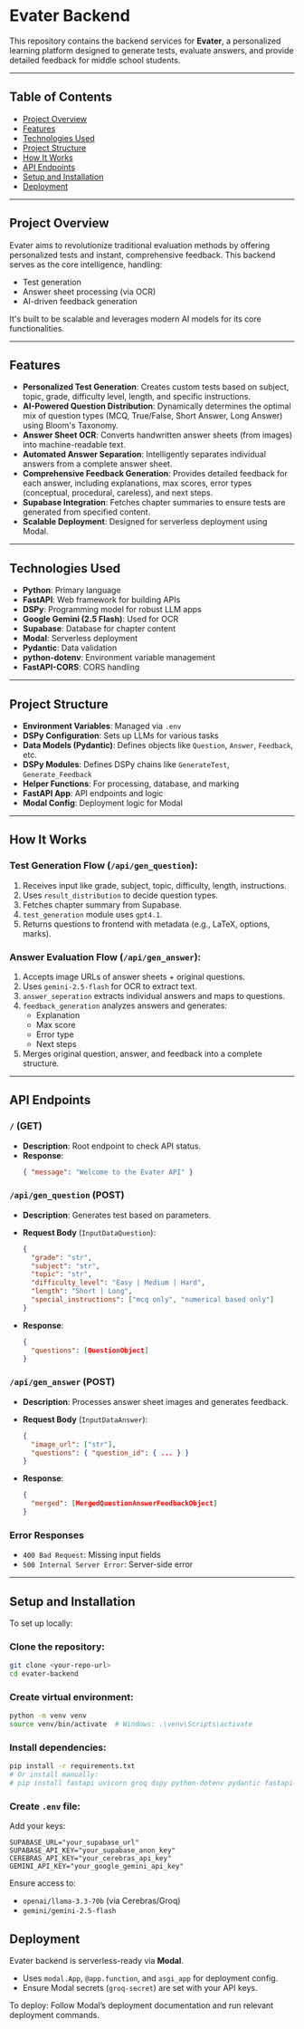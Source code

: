 # Evater Backend

This repository contains the backend services for **Evater**, a personalized learning platform designed to generate tests, evaluate answers, and provide detailed feedback for middle school students.

---

## Table of Contents
- [Project Overview](#project-overview)
- [Features](#features)
- [Technologies Used](#technologies-used)
- [Project Structure](#project-structure)
- [How It Works](#how-it-works)
- [API Endpoints](#api-endpoints)
- [Setup and Installation](#setup-and-installation)
- [Deployment](#deployment)

---

## Project Overview

Evater aims to revolutionize traditional evaluation methods by offering personalized tests and instant, comprehensive feedback. This backend serves as the core intelligence, handling:

- Test generation  
- Answer sheet processing (via OCR)  
- AI-driven feedback generation  

It's built to be scalable and leverages modern AI models for its core functionalities.

---

## Features

- **Personalized Test Generation**: Creates custom tests based on subject, topic, grade, difficulty level, length, and specific instructions.
- **AI-Powered Question Distribution**: Dynamically determines the optimal mix of question types (MCQ, True/False, Short Answer, Long Answer) using Bloom's Taxonomy.
- **Answer Sheet OCR**: Converts handwritten answer sheets (from images) into machine-readable text.
- **Automated Answer Separation**: Intelligently separates individual answers from a complete answer sheet.
- **Comprehensive Feedback Generation**: Provides detailed feedback for each answer, including explanations, max scores, error types (conceptual, procedural, careless), and next steps.
- **Supabase Integration**: Fetches chapter summaries to ensure tests are generated from specified content.
- **Scalable Deployment**: Designed for serverless deployment using Modal.

---

## Technologies Used

- **Python**: Primary language
- **FastAPI**: Web framework for building APIs
- **DSPy**: Programming model for robust LLM apps
- **Google Gemini (2.5 Flash)**: Used for OCR
- **Supabase**: Database for chapter content
- **Modal**: Serverless deployment
- **Pydantic**: Data validation
- **python-dotenv**: Environment variable management
- **FastAPI-CORS**: CORS handling

---

## Project Structure

- **Environment Variables**: Managed via `.env`  
- **DSPy Configuration**: Sets up LLMs for various tasks  
- **Data Models (Pydantic)**: Defines objects like `Question`, `Answer`, `Feedback`, etc.  
- **DSPy Modules**: Defines DSPy chains like `GenerateTest`, `Generate_Feedback`  
- **Helper Functions**: For processing, database, and marking  
- **FastAPI App**: API endpoints and logic  
- **Modal Config**: Deployment logic for Modal

---

## How It Works

### **Test Generation Flow** (`/api/gen_question`):
1. Receives input like grade, subject, topic, difficulty, length, instructions.
2. Uses `result_distribution` to decide question types.
3. Fetches chapter summary from Supabase.
4. `test_generation` module uses `gpt4.1`.
5. Returns questions to frontend with metadata (e.g., LaTeX, options, marks).

### **Answer Evaluation Flow** (`/api/gen_answer`):
1. Accepts image URLs of answer sheets + original questions.
2. Uses `gemini-2.5-flash` for OCR to extract text.
3. `answer_seperation` extracts individual answers and maps to questions.
4. `feedback_generation` analyzes answers and generates:
   - Explanation
   - Max score
   - Error type
   - Next steps
5. Merges original question, answer, and feedback into a complete structure.

---

## API Endpoints

### `/` (GET)
- **Description**: Root endpoint to check API status.
- **Response**:  
  ```json
  { "message": "Welcome to the Evater API" }
  ```

### `/api/gen_question` (POST)

* **Description**: Generates test based on parameters.
* **Request Body** (`InputDataQuestion`):

  ```json
  {
    "grade": "str",
    "subject": "str",
    "topic": "str",
    "difficulty_level": "Easy | Medium | Hard",
    "length": "Short | Long",
    "special_instructions": ["mcq only", "numerical based only"]
  }
  ```
* **Response**:

  ```json
  {
    "questions": [QuestionObject]
  }
  ```

### `/api/gen_answer` (POST)

* **Description**: Processes answer sheet images and generates feedback.
* **Request Body** (`InputDataAnswer`):

  ```json
  {
    "image_url": ["str"],
    "questions": { "question_id": { ... } }
  }
  ```
* **Response**:

  ```json
  {
    "merged": [MergedQuestionAnswerFeedbackObject]
  }
  ```

### Error Responses

* `400 Bad Request`: Missing input fields
* `500 Internal Server Error`: Server-side error

---

## Setup and Installation

To set up locally:

### Clone the repository:

```bash
git clone <your-repo-url>
cd evater-backend
```

### Create virtual environment:

```bash
python -m venv venv
source venv/bin/activate  # Windows: .\venv\Scripts\activate
```

### Install dependencies:

```bash
pip install -r requirements.txt
# Or install manually:
# pip install fastapi uvicorn groq dspy python-dotenv pydantic fastapi-cors supabase google-genai
```

### Create `.env` file:

Add your keys:

```env
SUPABASE_URL="your_supabase_url"
SUPABASE_API_KEY="your_supabase_anon_key"
CEREBRAS_API_KEY="your_cerebras_api_key"
GEMINI_API_KEY="your_google_gemini_api_key"
```

Ensure access to:

* `openai/llama-3.3-70b` (via Cerebras/Groq)
* `gemini/gemini-2.5-flash`


## Deployment

Evater backend is serverless-ready via **Modal**.

* Uses `modal.App`, `@app.function`, and `asgi_app` for deployment config.
* Ensure Modal secrets (`groq-secret`) are set with your API keys.

To deploy:
Follow Modal’s deployment documentation and run relevant deployment commands.

